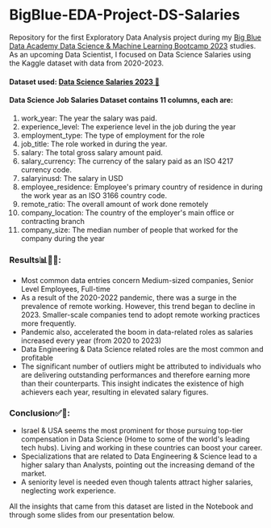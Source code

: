 # BigBlue-EDA-Project-DS-Salaries
Repository for the first Exploratory Data Analysis project during my [Big Blue Data Academy Data Science & Machine Learning Bootcamp 2023](https://bigblue.academy/en) studies.
As an upcoming Data Scientist, I focused on Data Science Salaries using the Kaggle dataset with data from 2020-2023.

#### Dataset used: [Data Science Salaries 2023 💸](https://www.kaggle.com/datasets/arnabchaki/data-science-salaries-2023)
#### Data Science Job Salaries Dataset contains 11 columns, each are:

1. work_year: The year the salary was paid.
2. experience_level: The experience level in the job during the year
3. employment_type: The type of employment for the role
4. job_title: The role worked in during the year.
5. salary: The total gross salary amount paid.
6. salary_currency: The currency of the salary paid as an ISO 4217 currency code.
7. salaryinusd: The salary in USD
8. employee_residence: Employee's primary country of residence in during the work year as an ISO 3166 country code.
9. remote_ratio: The overall amount of work done remotely
10. company_location: The country of the employer's main office or contracting branch
11. company_size: The median number of people that worked for the company during the year



### Results📊🕵🏻:
- Most common data entries concern Medium-sized companies, Senior Level Employees, Full-time
- As a result of the 2020-2022 pandemic, there was a surge in the prevalence of remote working. However, this trend began to decline in 2023. Smaller-scale companies tend to adopt remote working practices more frequently.
- Pandemic also, accelerated the boom in data-related roles as salaries increased every year (from 2020 to 2023)
- Data Engineering & Data Science related roles are the most common and profitable 
- The significant number of outliers might be attributed to individuals who are delivering outstanding performances and therefore earning more than their counterparts. This insight indicates the existence of high achievers each year, resulting in elevated salary figures.

### Conclusion✅🏁:
- Israel & USA seems the most prominent for those pursuing top-tier compensation in Data Science (Home to some of the world's leading tech hubs). Living and working in these countries can boost your career.
- Specializations that are related to Data Engineering & Science lead to a higher salary than Analysts, pointing out the increasing demand of the market.
- A seniority level is needed even though talents attract higher salaries, neglecting work experience. 
  
All the insights that came from this dataset are listed in the Notebook and through some slides from our presentation below.
